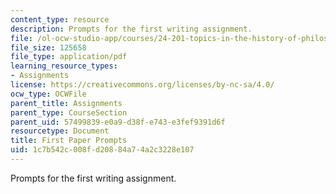```yaml
---
content_type: resource
description: Prompts for the first writing assignment.
file: /ol-ocw-studio-app/courses/24-201-topics-in-the-history-of-philosophy-justice-political-economy-spring-2016/1c7b542c008fd20884a74a2c3228e107_MIT24_201S16_First_Paper.pdf
file_size: 125658
file_type: application/pdf
learning_resource_types:
- Assignments
license: https://creativecommons.org/licenses/by-nc-sa/4.0/
ocw_type: OCWFile
parent_title: Assignments
parent_type: CourseSection
parent_uid: 57499839-e0a9-d38f-e743-e3fef9391d6f
resourcetype: Document
title: First Paper Prompts
uid: 1c7b542c-008f-d208-84a7-4a2c3228e107
---
```

Prompts for the first writing assignment.
